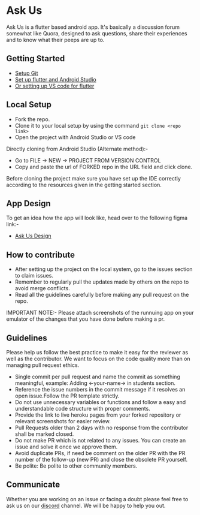 # Ask Us

Ask Us is a flutter based android app. It's basically a discussion forum somewhat like Quora, designed to ask questions, share their experiences and to know what their peeps are up to.

## Getting Started

- [Setup Git](https://git-scm.com/downloads)
- [Set up flutter and Android Studio](https://flutter.dev/docs/get-started/install)
- [Or setting up VS code for flutter](https://flutter.dev/docs/development/tools/vs-code)

## Local Setup

- Fork the repo.
- Clone it to your local setup by using the command `git clone <repo link>`
- Open the project with Android Studio or VS code

 Directly cloning from Android Studio (Alternate method):-

- Go to FILE -> NEW -> PROJECT FROM VERSION CONTROL
- Copy and paste the url of FORKED repo in the URL field and click clone.

Before cloning the project make sure you have set up the IDE correctly according to the resources given in the getting started section. 

## App Design

To get an idea how the app will look like, head over to the following figma link:- 
- [Ask Us Design](https://www.figma.com/file/DrJfbkx9c5h2ac4dQtfgWn/AskUs?node-id=0%3A1)

## How to contribute

- After setting up the project on the local system, go to the issues section to claim issues.
- Remember to regularly pull the updates made by others on the repo to avoid merge conflicts.
- Read all the guidelines carefully before making any pull request on the repo.

IMPORTANT NOTE:-
Please attach screenshots of the runnuing app on your emulator of the changes that you have done before making a pr.

## Guidelines

Please help us follow the best practice to make it easy for the reviewer as well as the contributor. We want to focus on the code quality more than on managing pull request ethics.
- Single commit per pull request and name the commit as something meaningful, example: Adding <-your-name-> in students section.
- Reference the issue numbers in the commit message if it resolves an open issue.Follow the PR template strictly.
- Do not use unnecessary variables or functions and follow a easy and understandable code structure with proper comments.
- Provide the link to live heroku pages from your forked repository or relevant screenshots for easier review.
- Pull Requests older than 2 days with no response from the contributor shall be marked closed.
- Do not make PR which is not related to any issues. You can create an issue and solve it once we approve them.
- Avoid duplicate PRs, if need be comment on the older PR with the PR number of the follow-up (new PR) and close the obsolete PR yourself.
- Be polite: Be polite to other community members.

## Communicate

Whether you are working on an issue or facing a doubt please feel free to ask us on our [discord](https://discord.gg/9McHvjbz) channel. We will be happy to help you out. 





